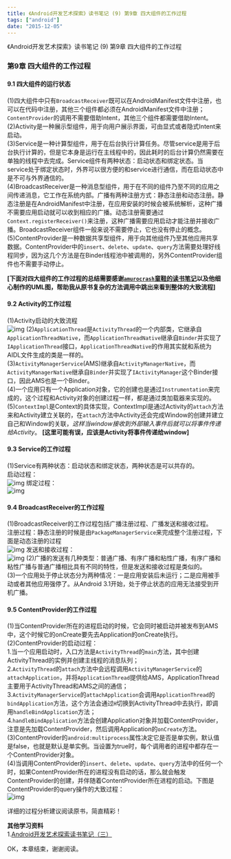 ```yaml
---
title: 《Android开发艺术探索》读书笔记 (9) 第9章 四大组件的工作过程
tags: ["android"]
date: "2015-12-05"
---
```

《Android开发艺术探索》读书笔记 (9) 第9章 四大组件的工作过程  <!--more-->

### 第9章 四大组件的工作过程
#### 9.1 四大组件的运行状态
(1)四大组件中只有`BroadcastReceiver`既可以在AndroidManifest文件中注册，也可以在代码中注册，其他三个组件都必须在AndroidManifest文件中注册；`ContentProvider`的调用不需要借助Intent，其他三个组件都需要借助Intent。  
(2)Activity是一种展示型组件，用于向用户展示界面，可由显式或者隐式Intent来启动。  
(3)Service是一种计算型组件，用于在后台执行计算任务。尽管service是用于后台执行计算的，但是它本身是运行在主线程中的，因此耗时的后台计算仍然需要在单独的线程中去完成。Service组件有两种状态：启动状态和绑定状态。当service处于绑定状态时，外界可以很方便的和service进行通信，而在启动状态中是不可与外界通信的。  
(4)BroadcastReceiver是一种消息型组件，用于在不同的组件乃至不同的应用之间传递消息，它工作在系统内部。广播有两种注册方式：静态注册和动态注册。静态注册是在AndroidManifest中注册，在应用安装的时候会被系统解析，这种广播不需要应用启动就可以收到相应的广播。动态注册需要通过`Context.registerReceiver()`来注册，这种广播需要应用启动才能注册并接收广播。BroadcastReceiver组件一般来说不需要停止，它也没有停止的概念。  
(5)ContentProvider是一种数据共享型组件，用于向其他组件乃至其他应用共享数据。ContentProvider中的`insert`、`delete`、`update`、`query`方法需要处理好线程同步，因为这几个方法是在Binder线程池中被调用的，另外ContentProvider组件也不需要手动停止。  

**[下面对四大组件的工作过程的总结需要感谢[`amurocrash`童鞋的读书笔记](http://blog.csdn.net/amurocrash/article/details/48858353)以及他细心制作的UML图，帮助我从原书复杂的方法调用中跳出来看到整体的大致流程]**

#### 9.2 Activity的工作过程
(1)Activity启动的大致流程  
![img](/images/androidart_activity.png)
(2)`ApplicationThread`是`ActivityThread`的一个内部类，它继承自`ApplicationThreadNative`，而`ApplicationThreadNative`继承自`Binder`并实现了`IApplicationThread`接口，`ApplicationThreadNative`的作用其实就和系统为AIDL文件生成的类是一样的。  
(3)`ActivityManagerService`(AMS)继承自`ActivityManagerNative`，而`ActivityManagerNative`继承自`Binder`并实现了`IActivityManager`这个Binder接口，因此AMS也是一个Binder。  
(4)一个应用只有一个Application对象，它的创建也是通过`Instrumentation`来完成的，这个过程和Activity对象的创建过程一样，都是通过类加载器来实现的。  
(5)`ContextImpl`是Context的具体实现，ContextImpl是通过Activity的`attach`方法来和Activity建立关联的，在`attach`方法中Activity还会完成Window的创建并建立自己和Window的关联，*这样当window接收到外部输入事件后就可以将事件传递给Activity*。 **[这里可能有误，应该是Activity将事件传递给window]**  

#### 9.3 Service的工作过程
(1)Service有两种状态：启动状态和绑定状态，两种状态是可以共存的。  
启动过程：  
![img](/images/androidart_service1.png)
绑定过程：  
![img](/images/androidart_service2.png)

#### 9.4 BroadcastReceiver的工作过程
(1)BroadcastReceiver的工作过程包括广播注册过程、广播发送和接收过程。  
注册过程：静态注册的时候是由`PackageManagerService`来完成整个注册过程，下面是动态注册的过程  
![img](/images/androidart_broadcastreceiver1.png)
发送和接收过程：  
![img](/images/androidart_broadcastreceiver1.png)
(2)广播的发送有几种类型：普通广播、有序广播和粘性广播，有序广播和粘性广播与普通广播相比具有不同的特性，但是发送和接收过程是类似的。  
(3)一个应用处于停止状态分为两种情况：一是应用安装后未运行；二是应用被手动或者其他应用强停了。从Android 3.1开始，处于停止状态的应用无法接受到开机广播。  

#### 9.5 ContentProvider的工作过程
(1)当ContentProvider所在的进程启动的时候，它会同时被启动并被发布到AMS中，这个时候它的onCreate要先去Application的onCreate执行。  
(2)ContentProvider的启动过程：  
1.当一个应用启动时，入口方法是`ActivityThread`的`main`方法，其中创建ActivityThread的实例并创建主线程的消息队列；  
2.`ActivityThread`的`attach`方法中会远程调用`ActivityManagerService`的`attachApplication`，并将`ApplicationThread`提供给AMS，ApplicationThread主要用于ActivityThread和AMS之间的通信；  
3.`ActivityManagerService`的`attachApplication`会调用`ApplicationThread`的`bindApplication`方法，这个方法会通过`H`切换到ActivityThread中去执行，即调用`handleBindApplication`方法；  
4.`handleBindApplication`方法会创建Application对象并加载ContentProvider，注意是先加载ContentProvider，然后调用Application的`onCreate`方法。  
(3)ContentProvider的`android:multiprocess`属性决定它是否是单实例，默认值是false，也就是默认是单实例。当设置为true时，每个调用者的进程中都存在一个ContentProvider对象。  
(4)当调用ContentProvider的`insert`、`delete`、`update`、`query`方法中的任何一个时，如果ContentProvider所在的进程没有启动的话，那么就会触发ContentProvider的创建，并伴随着ContentProvider所在进程的启动。下图是ContentProvider的query操作的大致过程：  
![img](/images/androidart_contentprovider.png)

详细的过程分析建议阅读原书，简直精彩！

**其他学习资料**   
1.[Android开发艺术探索读书笔记（三）](http://blog.csdn.net/amurocrash/article/details/48858353)

OK，本章结束，谢谢阅读。
